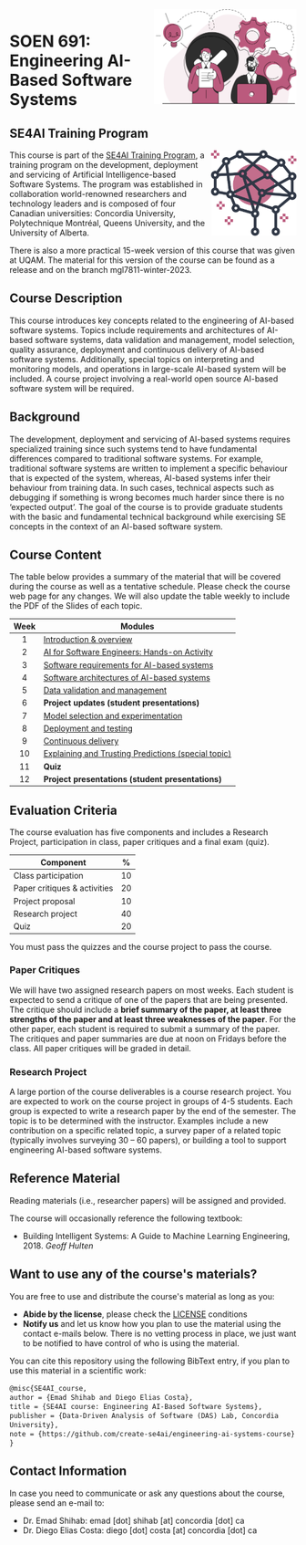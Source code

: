 <img style="float: right;" src="images/component_engineering.svg" alt="EngineeringAISystems" width="250"/>

# SOEN 691: Engineering AI-Based Software Systems

## SE4AI Training Program

<img style="float:right;" align="right" src="images/logo.svg" alt="SE4AI" width="150"/> 

This course is part of the [SE4AI Training Program](https://www.se4ai.org/), a training program on the development, deployment and servicing of Artificial Intelligence-based Software Systems. The program was established in collaboration world-renowned researchers and technology leaders and is composed of four Canadian universities: Concordia University, Polytechnique Montréal, Queens University, and the University of Alberta.  

There is also a more practical 15-week version of this course that was given at UQAM. The material for this version of the course can be found as a release and on the branch mgl7811-winter-2023.

## Course Description

This course introduces key concepts related to the engineering of AI-based software systems. Topics include requirements and architectures of AI-based software systems, data validation and management, model selection, quality assurance, deployment and continuous delivery of AI-based software systems. Additionally, special topics on interpreting and monitoring models, and operations in large-scale AI-based system will be included. A course project involving a real-world open source AI-based software system will be required.


## Background

The development, deployment and servicing of AI-based systems requires specialized training since such systems tend to have fundamental differences compared to traditional software systems. For example, traditional software systems are written to implement a specific behaviour that is expected of the system, whereas, AI-based systems infer their behaviour from training data. In such cases, technical aspects such as debugging if something is wrong becomes much harder since there is no ‘expected output’. The goal of the course is to provide graduate students with the basic and fundamental technical background while exercising SE concepts in the context of an AI-based software system.


## Course Content 

The table below provides a summary of the material that will be covered during the course as well as a tentative schedule. 
Please check the course web page for any changes. We will also update the table weekly to include the PDF of the Slides of each topic. 

| Week | Modules                                                 |
| :--: | ------------------------------------------------------ |
|  1   | [Introduction & overview](lectures/01_introduction/introduction.md)                              |
|  2   | [AI for Software Engineers: Hands-on Activity](lectures/02_mlpipelines_practical/mlpipelines.md)                                   |
|  3   | [Software requirements for AI-based systems](lectures/03_requirements/requirements.md)                       |
|  4   | [Software architectures of AI-based systems](lectures/04_architecture/architecture.md)                       |
|  5   | [Data validation and management](lectures/05_data_validation/data_validation.md)                                       |
|  6   | **Project updates (student presentations)**            |
|  7   | [Model selection and experimentation](lectures/06_model_selection/model_selection.md)                                      |
|  8   | [Deployment and testing](lectures/07_testing/testing.md)                                             |
|  9   | [Continuous delivery](lectures/08_deploying/deploying.md)                                |
|  10  | [Explaining and Trusting Predictions (special topic)](lectures/09_explanation_trust/explaination_trust.md) |
|  11  | **Quiz**      |
|  12  | **Project presentations (student presentations)**                                         |


## Evaluation Criteria

The course evaluation has five components and includes a Research Project, participation in class, paper critiques and a final exam (quiz). 

| Component                    | %   |
| ---------------------------- | --- |
| Class participation          | 10  |
| Paper critiques & activities | 20  |
| Project proposal             | 10  |
| Research project             | 40  |
| Quiz                         | 20  |

You must pass the quizzes and the course project to pass the course.


### Paper Critiques

We will have two assigned research papers on most weeks. Each student is expected to send a critique of one of the papers that are being presented. The critique should include a **brief summary of the paper, at least three strengths of the paper and at least three weaknesses of the paper**. For the other paper, each student is required to submit a summary of the paper. The critiques and paper summaries are due at noon on Fridays before the class. All paper critiques will be graded in detail.

### Research Project

A large portion of the course deliverables is a course research project. You are expected to work on the course project in groups of 4-5 students. Each group is expected to write a research paper by the end of the semester. The topic is to be determined with the instructor. Examples include a new contribution on a specific related topic, a survey paper of a related topic (typically involves surveying 30 – 60 papers), or building a tool to support engineering AI-based software systems. 



## Reference Material

Reading materials (i.e., researcher papers) will be assigned and provided.

The course will occasionally reference the following textbook:
- Building Intelligent Systems: A Guide to Machine Learning Engineering, 2018. _Geoff Hulten_


## Want to use any of the course's materials?

You are free to use and distribute the course's material as long as you:
- **Abide by the license**, please check the [LICENSE](LICENSING.md) conditions
- **Notify us** and let us know how you plan to use the material using the contact e-mails below. There is no vetting process in place, we just want to be notified to have control of who is using the material. 

You can cite this repository using the following BibText entry, if you plan to use this material in a scientific work:
```
@misc{SE4AI_course,
author = {Emad Shihab and Diego Elias Costa},
title = {SE4AI course: Engineering AI-Based Software Systems},
publisher = {Data-Driven Analysis of Software (DAS) Lab, Concordia University},
note = {https://github.com/create-se4ai/engineering-ai-systems-course}
}
```


## Contact Information

In case you need to communicate or ask any questions about the course, please send an e-mail to:
- Dr. Emad Shihab: emad [dot] shihab [at] concordia [dot] ca
- Dr. Diego Elias Costa: diego [dot] costa [at] concordia [dot] ca 




